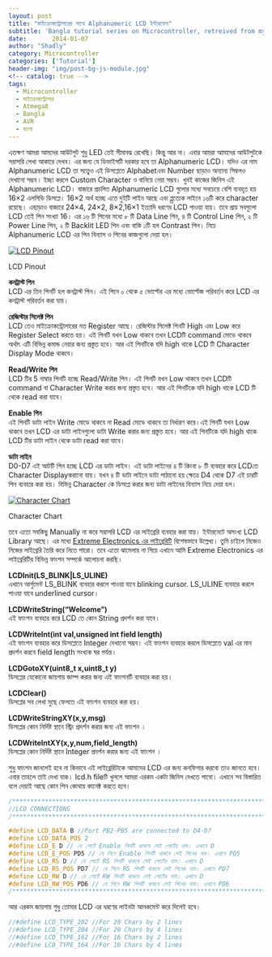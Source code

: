 ```yaml
---
layout: post
title: "মাইক্রোকন্ট্রোলারের সাথে Alphanumeric LCD ইন্টারফেস"
subtitle: 'Bangla tutorial series on Microcontroller, retreived from my previous blog d15tech.com. Dated here according to the original published date.'
date:       2014-01-07
author: "Shadly"
category: Microcontroller
categories: ['Tutorial']
header-img: "img/post-bg-js-module.jpg"
<!-- catalog: true -->
tags:
  - Microcontroller
  - মাইক্রোকন্ট্রোলার
  - Atmega8
  - Bangla
  - AVR
  - বাংলা
---
```



এতক্ষণ আমরা আমদের আউটপুট শুধু LED তেই সীমাবদ্ধ রেখেছি। কিন্তু আর না। এবার আমরা আমাদের আউটপুটকে সরাসরি লেখা আকারে দেখব। এর জন্য যে ডিভাইসটি দরকার হবে তা Alphanumeric LCD। যদিও এর নাম Alphanumeric LCD তা সত্ত্বেও এই ডিসপ্লেতে Alphabetএবং Number ছাড়াও অন্যান্য সিম্বলও দেখানো সম্ভব। ইচ্ছা করলে Custom Character ও বানিয়ে নেয়া সম্ভব। খুবই কাজের জিনিস এই Alphanumeric LCD। বাজারে প্রচলিত Alphanumeric LCD গুলোর মধ্যে সবচেয়ে বেশি ব্যবহৃত হয় 16×2 এলসিডি ডিসপ্লে। 16×2 অর্থ হচ্ছে এতে দুইটি লাইন আছে এবং প্প্রত্যেক লাইনে ১৬টি করে character রয়েছে। এছাড়াও বাজারে 24×4, 24×2, 8×2,16×1 ইত্যাদি ধরণের LCD পাওয়া যায়। তবে প্রায় সবগুলো LCD তেই পিন সংখ্যা 16। এর ১৬ টি পিনের মধ্যে ৮ টি Data Line পিন, ৪ টি Control Line পিন, ২ টি Power Line পিন, ২ টি Backlit LED পিন এবং বাকি ১টি হল Contrast পিন। নিচে Alphanumeric LCD এর পিন বিন্যাস ও পিনের কাজগুলো দেয়া হল।

[![LCD Pinout](https://web.archive.org/web/20150405043123im_/http://d15tech.com/wp-content/uploads/2015/01/lcd.jpg)](https://web.archive.org/web/20150405043123/http://d15tech.com/wp-content/uploads/2015/01/lcd.jpg)

LCD Pinout

**কনট্রাস্ট পিন**  
LCD এর তিন পিনটি হল কনট্রাস্ট পিন। এই পিনে ০ থেকে ৫ ভোল্টের এর মধ্যে ভোল্টেজ পরিবর্তন করে LCD এর কনট্রাস্ট পরিবর্তন করা যায়।

**রেজিস্টার সিলেক্ট পিন**  
LCD তেও মাইক্রোকন্ট্রোলারের মত Register আছে। রেজিস্টার সিলেক্ট পিনটি High এবং Low করে Register Select করতে হয়। এই পিনটি যখন Low থাকবে তখন LCDটি command মোডে থাকবে অর্থাৎ এটি বিভিন্ন কমান্ড নেয়ার জন্য প্রস্তুত হবে। আর এই পিনটিকে যদি high থাকে LCD টি Character Display Mode থাকবে।

**Read/Write পিন**  
LCD টির 5 নাম্বার পিনটি হচ্ছে Read/Write পিন। এই পিনটি যখন Low থাকবে তখন LCDটি command বা Character Write করার জন্য প্রস্তুত হবে। আর এই পিনটিকে যদি high থাকে LCD টি থেকে read করা যাবে।

**Enable পিন**  
এই পিনটি ডাটা লাইন Write মোডে থাকবে না Read মোডে থাকবে তা নির্ধারণ করে।এই পিনটি যখন Low থাকবে তখন LCD এর ডাটা লাইনগুলো ডাটা Write করার জন্য প্রস্তুত হবে। আর এই পিনটিকে যদি high থাকে LCD টির ডাটা লাইন থেকে ডাটা read করা যাবে।

**ডাটা লাইন**  
D0-D7 এই আটটি পিন হচ্ছে LCD এর ডাটা লাইন। এই ডাটা লাইনের ৪ টি কিংবা ৮ টি ব্যবহার করে LCDতে Character Displayকরানো যায়। যখন ৪ টি ডাটা লাইনে ডাটা পাঠানো হয় ক্ষেত্রে D4 থেকে D7 এই চারটি পিন ব্যবহার করা হয়। বিভিন্ন Character কে ডিসপ্লে করার জন্য ডাটা লাইনের বিন্যাস নিচে দেয়া হল।

[![Character Chart](https://web.archive.org/web/20150405043123im_/http://d15tech.com/wp-content/uploads/2015/01/Chacter-Chart.png)](https://web.archive.org/web/20150405043123/http://d15tech.com/wp-content/uploads/2015/01/Chacter-Chart.png)

Character Chart

তবে এতো সবকিছু Manually না করে সরাসরি LCD এর লাইব্রেরি ব্যবহার করা যায়। ইন্টারনেটে অসংখ্য LCD Library আছে। এর মধ্যে  [Extreme Electronics এর লাইব্রেরিটি](https://web.archive.org/web/20150405043123/http://extremeelectronics.co.in/avrtutorials/code/lcdlibv20.zip)  বিশেষভাবে উল্লেখ্য। তুমি চাইলে নিজেও নিজের লাইব্রেরি তৈরি করে নিতে পারো। তবে এতো ঝামেলায় না গিয়ে এখানে আমি Extreme Electronics এর লাইব্রেরিটির বিভিন্ন ফাংশন সম্পর্কে আলোচনা করছি।

**LCDInit(LS_BLINK|LS_ULINE)**  
এখানে আর্গুমেন্ট LS_BLINK ব্যবহার করলে পাওয়া যাবে blinking cursor. LS_ULINE ব্যবহার করলে পাওয়া যাবে underlined cursor।

**LCDWriteString(“Welcome”)**  
এই ফাংশন ব্যবহার করে LCD তে কোন String প্রদর্শন করা যাবে।

**LCDWriteInt(int val,unsigned int field length)**  
এই ফাংশন ব্যবহার করে ডিসপ্লেতে Integer দেখানো সম্ভব। এই ফাংশন ব্যবহার করলে ডিসপ্লেতে val এর মান প্রদর্শন করবে field length সংখ্যক ঘর পর্যন্ত।

**LCDGotoXY(uint8_t x,uint8_t y)**  
ডিসপ্লের যেকোনো জায়গায় জাম্প করার জন্য এই ফাংশনটি ব্যবহার করা হয়।

**LCDClear()**  
ডিসপ্লের সব লেখা মুছে ফেলতে এই ফাংশন ব্যবহার করা হয়।

**LCDWriteStringXY(x,y,msg)**  
ডিসপ্লের কোন নির্দিষ্ট স্থানে স্ট্রিং প্রদর্শন করার জন্য এই ফাংশন ।

**LCDWriteIntXY(x,y,num,field_length)**  
ডিসপ্লের কোন নির্দিষ্ট স্থানে Integer প্রদর্শন করার জন্য এই ফাংশন ।

শুধু ফাংশন জানলেই হবে না কিভাবে এই লাইব্রেরিটাকে আমাদের LCD এর জন্য কনফিগার করবো তাও জানতে হবে। এবার তাহলে তাই দেখা যাক। lcd.h fileটি খুললে আমরা এরকম একটা জিনিস দেখতে পাবো। এখানে সব বিস্তারিত বলে দেয়াই আছে কোন পিন কোথায় কানেক্ট করতে হবে।
```cpp
/**********************************************************************************************/
//LCD CONNECTIONS
/**********************************************************************************************/

#define LCD_DATA B //Port PB2-PB5 are connected to D4-D7
#define LCD_DATA_POS 2
#define LCD_E D // যে পোর্টে Enable পিনটি থাকবে সেই পোর্টের নাম। এখানে D
#define LCD_E_POS PD5 // যে পিনে Enable পিনটি থাকবে সেই পিনের নাম। এখানে PD5
#define LCD_RS D // যে পোর্টে RS পিনটি থাকবে সেই পোর্টের নাম। এখানে D
#define LCD_RS_POS PD7 // যে পিনে RS পিনটি থাকবে সেই পিনের নাম। এখানে PD7
#define LCD_RW D // যে পোর্টে RW পিনটি থাকবে সেই পোর্টের নাম। এখানে D
#define LCD_RW_POS PD6 // যে পিনে RW পিনটি থাকবে সেই পিনের নাম। এখানে PD6
/************************************************************************************************
```
আর এরকম জায়গায় শুধু তোমার LCD এর ধরণের লাইনটা আনকমেন্ট করে দিলেই হবে।

```cpp
//#define LCD_TYPE_202 //For 20 Chars by 2 lines
//#define LCD_TYPE_204 //For 20 Chars by 4 lines
//#define LCD_TYPE_162 //For 16 Chars by 2 lines
//#define LCD_TYPE_164 //For 16 Chars by 4 lines
```

